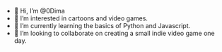 - 👋 Hi, I’m @0Dima
- 👀 I’m interested in cartoons and video games.
- 🌱 I’m currently learning the basics of Python and Javascript. 
- 💞️ I’m looking to collaborate on creating a small indie video game one day. 

<!---
0Dima/0Dima is a ✨ special ✨ repository because its `README.md` (this file) appears on your GitHub profile.
You can click the Preview link to take a look at your changes.
--->
